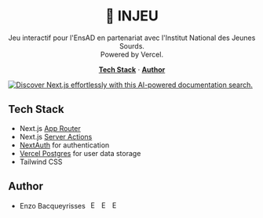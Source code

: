 <h1 align="center">👾 INJEU</h1>

<p align="center">
  Jeu interactif pour l'EnsAD en partenariat avec l'Institut National des Jeunes Sourds.
  <br/>
  Powered by Vercel.
</p>

<p align="center">
  <a href="#tech-stack"><strong>Tech Stack</strong></a> ·
  <a href="#author"><strong>Author</strong></a>
</p>

<a href="https://www.nextai.dev">
    <img alt="Discover Next.js effortlessly with this AI-powered documentation search." src="https://github.com/bacqueyrisses/injeu/assets/96829831/152cb197-fe3d-4169-b928-3ee93246c21f">
</a>

<br/>

## Tech Stack

- Next.js [App Router](https://nextjs.org/docs/app)
- Next.js [Server Actions](https://nextjs.org/docs/app/api-reference/functions/server-actions)
- [NextAuth](https://authjs.dev) for authentication
- [Vercel Postgres](https://vercel.com/storage/postgres) for user data storage
- Tailwind CSS

## Author

- Enzo Bacqueyrisses &ensp;<a href="https://twitter.com/bacqueyrisses"><img src="https://cdn.jsdelivr.net/npm/simple-icons@v5.15.0/icons/twitter.svg" style="width: 15px; height: auto;" alt="Enzo Bacqueyrisses Twitter Account" /></a>&ensp;<a href="https://github.com/bacqueyrisses"><img src="https://cdn.jsdelivr.net/npm/simple-icons@v5.15.0/icons/github.svg"  style="width: 15px; height: auto;" alt="Enzo Bacqueyrisses GitHub Account" /></a>&ensp;<a href="https://www.linkedin.com/in/bacqueyrisses/"><img src="https://cdn.jsdelivr.net/npm/simple-icons@v5.15.0/icons/linkedin.svg"  style="width: 15px; height: auto;" alt="Enzo Bacqueyrisses Linkedin Account" /></a>
